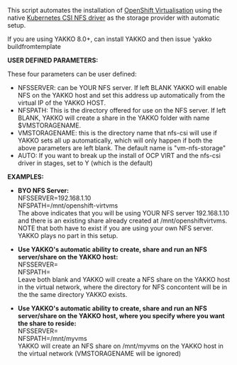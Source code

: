 
This script automates the installation of [OpenShift Virtualisation](https://docs.openshift.com/container-platform/4.16/virt/about_virt/about-virt.html) using the native [Kubernetes CSI NFS driver](https://github.com/kubernetes-csi/csi-driver-nfs) as the storage provider with automatic setup.

If you are using YAKKO 8.0+, can install YAKKO and then issue 'yakko buildfromtemplate 

**USER DEFINED PARAMETERS:**

These four parameters can be user defined:

- NFSSERVER: can be YOUR NFS server. If left BLANK YAKKO will enable NFS on the YAKKO host and set this address up automatically from the virtual IP of the YAKKO HOST.
- NFSPATH: This is the directory offered for use on the NFS server. If left BLANK, YAKKO will create a share in the YAKKO folder with name $VMSTORAGENAME.
- VMSTORAGENAME: this is the directory name that nfs-csi will use if YAKKO sets all up automatically, which will only happen if both the above parameters are left blank. The default name is "vm-nfs-storage"
- AUTO: If you want to break up the install of OCP VIRT and the nfs-csi driver in stages, set to Y (which is the default)

**EXAMPLES:**

- **BYO NFS Server:**  
  NFSSERVER=192.168.1.10  
  NFSPATH=/mnt/openshift-virtvms  
  The above indicates that you will be using YOUR NFS server 192.168.1.10 and there is an existing share already created at /mnt/openshiftvirtvms. NOTE that both have to exist if you are using your own NFS server. YAKKO plays no part in this setup.

- **Use YAKKO's automatic ability to create, share and run an NFS server/share on the YAKKO host:**  
  NFSSERVER=  
  NFSPATH=  
  Leave both blank and YAKKO will create a NFS share on the YAKKO host in the virtual network, where the directory for NFS concontent will be in the the same directory YAKKO exists.

- **Use YAKKO's automatic ability to create, share and run an NFS server/share on the YAKKO host, where you specify where you want the share to reside:**  
  NFSSERVER=  
  NFSPATH=/mnt/myvms  
  YAKKO will create an NFS share on /mnt/myvms on the YAKKO host in the virtual network (VMSTORAGENAME will be ignored)


